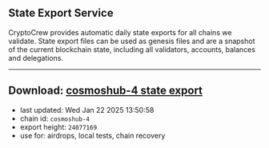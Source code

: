 ## State Export Service
CryptoCrew provides automatic daily state exports for all chains we validate. State export files can be used as genesis files and are a snapshot of the current blockchain state, including all validators, accounts, balances and delegations.

---
**Download: [cosmoshub-4 state export](https://dl-eu2.ccvalidators.com/SERVICE/cosmoshub/cosmoshub-4_export_24077169.json)**
---

- last updated: Wed Jan 22 2025 13:50:58
- chain id: `cosmoshub-4`
- export height: `24077169`
- use for: airdrops, local tests, chain recovery
